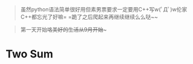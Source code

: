 > 虽然python语法简单很好用但素男票要求一定要用C++写w(ﾟДﾟ)w伦家C++都忘光了好嘛= =跪了之后爬起来再继续继续么么哒~~

> 第一天开始咯~~美好的生活从9月开始~~~

Two Sum
======

>     